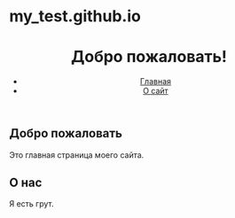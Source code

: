 # my_test.github.io
<!DOCTYPE html>
<html lang="en">
<head>
    <meta charset="UTF-8">
    <meta name="viewport" content="width=device-width, initial-scale=1.0">
    <title>Мой сайт</title>
    <link rel="stylesheet" href="styles.css">
</head>
<body>
    <header>
        <h1>Добро пожаловать!</h1>
        <nav>
            <ul>
                <li><a href="#home">Главная</a></li>
                <li><a href="#about">О сайт</a></li>
            </ul>
        </nav>
    </header>
    <section id="home">
        <div class="container">
            <h2>Добро пожаловать</h2>
            <p>Это главная страница моего сайта.</p>
        </div>
    </section>
    <section id="about">
        <div class="container">
            <h2>О нас</h2>
            <p>Я есть грут.</p>
        </div>
    </section>
</body>
</html>
